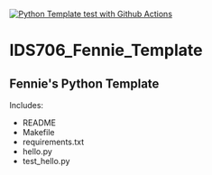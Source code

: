 [![Python Template test with Github Actions](https://github.com/nogibjj/IDS706_Fennie_Template/actions/workflows/main.yml/badge.svg)](https://github.com/nogibjj/IDS706_Fennie_Template/actions/workflows/main.yml)



# IDS706_Fennie_Template
## Fennie's Python Template
Includes:
- README
- Makefile
- requirements.txt
- hello.py
- test_hello.py
